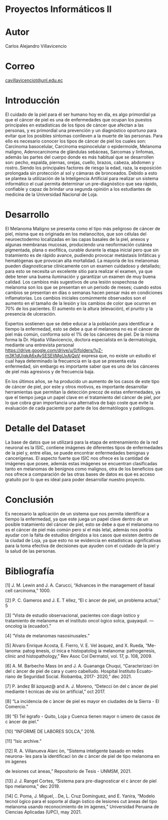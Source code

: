 # Proyectos Informáticos II
# Autor
Carlos Alejandro Villavicencio 
# Correo 
cavillavicenciot@unl.edu.ec
# Introducción

El cuidado de la piel para él ser humano hoy en día, es algo primordial ya que el cáncer de piel es una de enfermedades que ocupan los puestos principales en estadísticas de los tipos de cáncer que afectan a las personas, y es primordial una prevención y un diagnóstico oportuno para evitar que los posibles síntomas conlleven a la muerte de las personas. Para ello es necesario conocer los tipos de cáncer de piel los cuales son: Carcinoma basocelular, Carcinoma espinocelular o epidermoide, Melanoma maligno, Adenocarcinoma de glándulas sebáceas, Sarcomas y linfomas, además las partes del cuerpo donde es más habitual que se desarrollen son: pecho, espalda, piernas, orejas, cuello, brazos, cabeza, abdomen y rostro..Siendo los principales factores de riesgo la edad, raza, la exposición prolongada sin protección al sol y cámaras de bronceados. Debido a esto se plantea la utilización de la Inteligencia Artificial para realizar un sistema informático el cual permita determinar un pre-diagnóstico que sea rápido, confiable y capaz de brindar una segunda opinión a los estudiantes de medicina de la Universidad Nacional de Loja.

# Desarrollo
El Melanoma Maligno se presenta como el tipo más peligroso de cáncer de piel, misma que es originada en los melanocitos, que son células del neuroectodermo localizadas en las capas basales de la piel, anexos y algunas membranas mucosas, produciendo una neoformación cutánea pigmentada, plana o exofítica, curable durante la etapa inicial pero que sin tratamiento es de rápido avance, pudiendo provocar metástasis linfáticas y hematógenas que provocan alta mortalidad.
La mayoría de los melanomas pueden diagnosticarse clínicamente con un examen cuidadoso y detallado; para esto se necesita un excelente sitio para realizar el examen, ya que debe tener  una buena iluminación y garantizar un examen de muy buena calidad. Los cambios más sugestivos de una lesión sospechosa de melanoma son los que se presentan en un periodo de meses; cuando estos cambios se presentan en días o semanas hacen pensar más en condiciones inflamatorias. Los cambios iniciales comúnmente observados son el aumento en el tamaño de la lesión y los cambios de color que ocurren en 70\% de los pacientes. El aumento en la altura (elevación), el prurito y la presencia de ulceración.

Expertos sostienen que se debe educar a la población para identificar a tiempo la enfermedad, esto se debe a que el melanoma no es el cáncer de piel más común, conforma solo el 1\% de los cánceres de piel. De la misma forma la Dr. Hipatia Villavicencio, doctora especialista en la dermatología, mediante una entrevista personal https://drive.google.com/drive/u/0/folders/1yZ-m3K1dUjqkA6xAySESEIiMgUxAjQpV expresa que, no existe un estudio el cual haya determinado la frecuencia en la que se presenta esta enfermedad, sin embargo es importante saber que es uno de los cánceres de piel más agresivos y de frecuencia baja.

En los últimos años, se ha producido un aumento de los casos de este tipo de cáncer de piel, por este y otros motivos, es importante desarrollar herramientas que permitan la detección precoz de estas enfermedades, ya que el tiempo juega un papel clave en el tratamiento del cáncer de piel, por lo que cobra gran importancia una alternativa de bajo coste que evite la evaluación de cada paciente por parte de los dermatólogos y patólogos.

# Detalle del Dataset
La base de datos que se utilizará para la etapa de entrenamiento de la red neuronal es la ISIC, contiene imágenes de diferentes tipos de enfermedades de la piel y, entre ellas, se puede encontrar enfermedades benignas y cancerígenas.
El aspecto fuerte que ISIC nos ofrece es la cantidad de imágenes que posee, además estas imágenes se encuentran clasificadas tanto en melanomas de benignos como malignos, otra de los beneficios que nos ofrece a comparación de las otras bases de datos es que es acceso gratuito por lo que es ideal para poder desarrollar nuestro proyecto.

# Conclusión 
Es necesario la aplicación de un sistema que nos permita identificar a tiempo la enfermedad, ya que este juega un papel clave dentro de un posible tratamiento del cáncer de piel, esto se debe a que el melanoma no es el cáncer de piel más común pero sí el más letal, además nos podría ayudar  con la  falta de estudios dirigidos a los casos que existen dentro de la ciudad de Loja, ya que esto no se evidencia en estadísticas significativas para la toma efectiva de decisiones que ayuden con el cuidado de la piel y la salud de las personas.

# Bibliografía 
[1] J. M. Lewin and J. A. Carucci, “Advances in the management of basal cell carcinoma,” 1000.

[2] P. C. Gameros and J. E. T ́ellez, “El c ́ancer de piel, un problema actual,” 5

[3] “Vista de estudio observacional, pacientes con diagn ́ostico y tratamiento de melanoma en el instituto oncol ́ogico solca, guayaquil. — oncolog ́ıa
(ecuador).”

[4] “Vista de melanomas nasosinusales.”

[5]  ́Alvaro Enrique Acosta, E. Fierro, V. E. Vel ́asquez, and X. Rueda, “Me-lanoma: patog ́enesis, cl ́ınica e histopatolog ́ıa melanoma: pathogenesis,
clinic and histopathology,” Rev Asoc Col Dermatol, vol. 17, p. 108, 2009.

[6] A. M. Barbecho Mass ́on and J. A. Guananga Chuqui, “Caracterizaci ́on del c ́ancer de piel de cara y cuero cabelludo. Hospital Instituto Ecuato-
riano de Seguridad Social. Riobamba, 2017- 2020,” dec 2021.

[7] P. ́andez Bl ́azquez@ and A. J. Moreno, “Detecci ́on del c ́ancer de piel mediante t ́ecnicas de visi ́on artificial,” oct 2017.

[8] “La incidencia de c ́ancer de piel es mayor en ciudades de la Sierra - El Comercio.”

[9] “El Tel ́egrafo - Quito, Loja y Cuenca tienen mayor n ́umero de casos de c ́ancer de piel.”

[10] “INFORME DE LABORES SOLCA,” 2016.

[11] “Isic archive.”

[12] R. A. Villanueva Alarc ́on, “Sistema inteligente basado en redes neurona- les para la identificaci ́on de c ́ancer de piel de tipo melanoma en im ́agenes

de lesiones cut ́aneas,” Repositorio de Tesis - UNMSM, 2021.

[13] J. J. Rangel Cortes, “Sistema para pre-diagnosticar el c ́ancer de piel tipo melanoma,” dec 2019.

[14] C. Poma, J. Miguel, . De, L. Cruz Dominguez, and E. Yanira, “Modelo tecnol ́ogico para el soporte al diagn ́ostico de lesiones cut ́aneas del tipo
melanoma usando reconocimiento de im ́agenes,” Universidad Peruana de Ciencias Aplicadas (UPC), may 2021.


